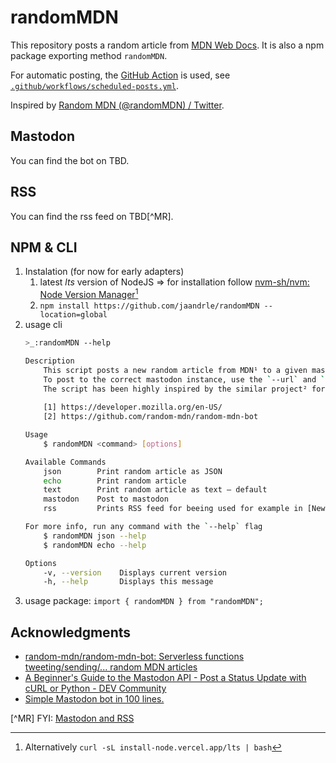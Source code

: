 # randomMDN
This repository posts a random article from [MDN Web Docs](https://developer.mozilla.org/en-US/).
It is also a npm package exporting method `randomMDN`.

For automatic posting, the [GitHub Action](https://docs.github.com/en/actions) is used,
see [`.github/workflows/scheduled-posts.yml`](./.github/workflows/scheduled-posts.yml).

Inspired by [Random MDN (@randomMDN) / Twitter](https://twitter.com/randomMDN).

## Mastodon
You can find the bot on TBD.

## RSS
You can find the rss feed on TBD[^MR].

## NPM & CLI
1. Instalation (for now for early adapters)
	1. latest *lts* version of NodeJS ⇒ for installation follow [nvm-sh/nvm: Node Version Manager](https://github.com/nvm-sh/nvm)[^ORnpm]
	1. `npm install https://github.com/jaandrle/randomMDN --location=global`
1. usage cli
	```bash
	>_:randomMDN --help

	Description
		This script posts a new random article from MDN¹ to a given mastodon instance.
		To post to the correct mastodon instance, use the `--url` and `--token` options.
		The script has been highly inspired by the similar project² for Twitter.
		
		[1] https://developer.mozilla.org/en-US/
		[2] https://github.com/random-mdn/random-mdn-bot

	Usage
		$ randomMDN <command> [options]

	Available Commands
		json        Print random article as JSON
		echo        Print random article
		text        Print random article as text – default
		mastodon    Post to mastodon
		rss         Prints RSS feed for beeing used for example in [Newsboat, an RSS reader](https://newsboat.org/).

	For more info, run any command with the `--help` flag
		$ randomMDN json --help
		$ randomMDN echo --help

	Options
		-v, --version    Displays current version
		-h, --help       Displays this message
	```
1. usage package: `import { randomMDN } from "randomMDN";`

## Acknowledgments
- [random-mdn/random-mdn-bot: Serverless functions tweeting/sending/... random MDN articles](https://github.com/random-mdn/random-mdn-bot)
- [A Beginner's Guide to the Mastodon API - Post a Status Update with cURL or Python - DEV Community](https://dev.to/bitsrfr/getting-started-with-the-mastodon-api-41jj)
- [Simple Mastodon bot in 100 lines.](https://gist.github.com/NeKzor/e7d8551c4f55fbe4ec16252e0f6fa012)

[^MR] FYI: [Mastodon and RSS](https://derekkedziora.com/notes/20221112094802)
[^ORnpm]: Alternatively `curl -sL install-node.vercel.app/lts | bash`
